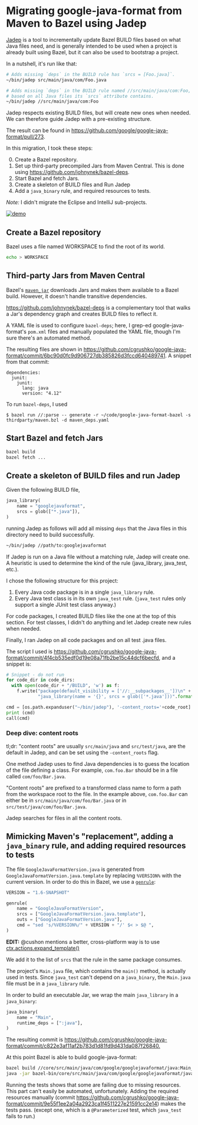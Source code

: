 # Migrating google-java-format from Maven to Bazel using Jadep

[Jadep](https://github.com/bazelbuild/tools_jvm_autodeps/tree/master/jadep) is a
tool to incrementally update Bazel BUILD files based on what Java files need, and
is generally intended to be used when a project is already built using Bazel, but
it can also be used to bootstrap a project.

In a nutshell, it's run like that:

```bash
# Adds missing `deps` in the BUILD rule has `srcs = [Foo.java]`.
~/bin/jadep src/main/java/com/Foo.java

# Adds missing `deps` in the BUILD rule named //src/main/java/com:Foo,
# based on all Java files its `srcs` attribute contains.
~/bin/jadep //src/main/java/com:Foo
```

Jadep respects existing BUILD files, but will create new ones when needed. We can
therefore guide Jadep with a pre-existing structure.

The result can be found in <https://github.com/google/google-java-format/pull/273>.

In this migration, I took these steps:

0. Create a Bazel repository.
1. Set up third-party precompiled Jars from Maven Central. This is done using <https://github.com/johnynek/bazel-deps>.
2. Start Bazel and fetch Jars.
3. Create a skeleton of BUILD files and Run Jadep
4. Add a `java_binary` rule, and required resources to tests.

_Note:_ I didn't migrate the Eclipse and IntelliJ sub-projects.

[![demo](https://asciinema.org/a/fQQNXgUwXUohnLeqmeoL2Llg7.png)](https://asciinema.org/a/fQQNXgUwXUohnLeqmeoL2Llg7?autoplay=1)

## Create a Bazel repository

Bazel uses a file named WORKSPACE to find the root of its world.

```bash
echo > WORKSPACE
```

## Third-party Jars from Maven Central

Bazel's [`maven_jar`](https://docs.bazel.build/versions/master/be/workspace.html#maven_jar) downloads Jars and makes them available to a Bazel build. However, it doesn't handle transitive dependencies.

<https://github.com/johnynek/bazel-deps> is a complementary tool that walks a Jar's dependency graph and creates BUILD files to reflect it.

A YAML file is used to configure `bazel-deps`; here, I grep-ed google-java-format's `pom.xml` files and manually
populated the YAML file, though I'm sure there's an automated method.

The resulting files are shown in <https://github.com/cgrushko/google-java-format/commit/6bc90d0fc9d906727db385826d3fccd640489741>.
A snippet from that commit:

```
dependencies:
  junit:
    junit:
      lang: java
      version: "4.12"
```

To run `bazel-deps`, I used

    $ bazel run //:parse -- generate -r ~/code/google-java-format-bazel -s thirdparty/maven.bzl -d maven_deps.yaml

## Start Bazel and fetch Jars

```bash
bazel build
bazel fetch ...
```

## Create a skeleton of BUILD files and run Jadep

Given the following BUILD file,

```python
java_library(
    name = "googlejavaformat",
    srcs = glob(["*.java"]),
)
```

running Jadep as follows will add all missing `deps` that the Java files in this
directory need to build successfully.

```bash
~/bin/jadep //path/to:googlejavaformat
```

If Jadep is run on a Java file without a matching rule, Jadep will create one.
A heuristic is used to determine the kind of the rule (java_library, java_test, etc.).

I chose the following structure for this project:

1. Every Java code package is in a single `java_library` rule.
2. Every Java test class is in its own `java_test` rule. (`java_test` rules only support a single JUnit test class anyway.)

For code packages, I created BUILD files like the one at the top of this section.
For test classes, I didn't do anything and let Jadep create new rules when needed.

Finally, I ran Jadep on all code packages and on all test .java files.

The script I used is https://github.com/cgrushko/google-java-format/commit/4f4cb535edf0d19e08a71fb2be15c44dcf6becfd, and a snippet is:

```python
# Snippet - do not run
for code_dir in code_dirs:
  with open(code_dir + "/BUILD", 'w') as f:
    f.write("package(default_visibility = ['//:__subpackages__'])\n" +
            "java_library(name = '{}', srcs = glob(['*.java']))".format(os.path.basename(code_dir)))

cmd = [os.path.expanduser("~/bin/jadep"), '-content_roots='+code_root] + ['//'+x for x in code_dirs]
print (cmd)
call(cmd)
```

### Deep dive: content roots

tl;dr: "content roots" are usually `src/main/java` and `src/test/java`, are
the default in Jadep, and can be set using the `-content_roots` flag.

One method Jadep uses to find Java dependencies is to guess the location of the
file defining a class. For example, `com.foo.Bar` should be in a file called
`com/foo/Bar.java`.

"Content roots" are prefixed to a transformed class name to form a path from the
workspace root to the file. In the example above, `com.foo.Bar` can either be in
`src/main/java/com/foo/Bar.java` or in `src/test/java/com/foo/Bar.java`.

Jadep searches for files in all the content roots.

## Mimicking Maven's "replacement", adding a `java_binary` rule, and adding required resources to tests

The file `GoogleJavaFormatVersion.java` is generated from `GoogleJavaFormatVersion.java.template`
by replacing `%VERSION%` with the current version. In order to do this in Bazel, we use a [`genrule`](https://docs.bazel.build/versions/master/be/general.html#genrule):

```python
VERSION = "1.6-SNAPSHOT"

genrule(
    name = "GoogleJavaFormatVersion",
    srcs = ["GoogleJavaFormatVersion.java.template"],
    outs = ["GoogleJavaFormatVersion.java"],
    cmd = "sed 's/%VERSION%/" + VERSION + "/' $< > $@ ",
)
```

**EDIT:** @cushon mentions a better, cross-platform way is to use [ctx.actions.expand_template()](https://docs.bazel.build/versions/master/skylark/lib/actions.html#expand_template)

We add it to the list of `srcs` that the rule in the same package consumes.

The project's `Main.java` file, which contains the `main()` method, is actually
used in tests. Since `java_test` can't depend on a `java_binary`, the `Main.java`
file must be in a `java_library` rule.

In order to build an executable Jar, we wrap the main `java_library` in a `java_binary`:

```python
java_binary(
    name = "Main",
    runtime_deps = [":java"],
)
```

The resulting commit is <https://github.com/cgrushko/google-java-format/commit/c822e3af11af2b783d1d81fd9d431da087f26840.>

At this point Bazel is able to build google-java-format:

```bash
bazel build //core/src/main/java/com/google/googlejavaformat/java:Main_deploy.jar
java -jar bazel-bin/core/src/main/java/com/google/googlejavaformat/java/Main_deploy.jar
```

Running the tests shows that some are failing due to missing resources. This part
can't easily be automated, unfortunately.  Adding the required resources manually (commit <https://github.com/cgrushko/google-java-format/commit/9e55f1ee2a04a2923ca1f4511227e21591cc2e14>) makes the tests pass.
(except one, which is a `@Parameterized` test, which `java_test` fails to run.)
